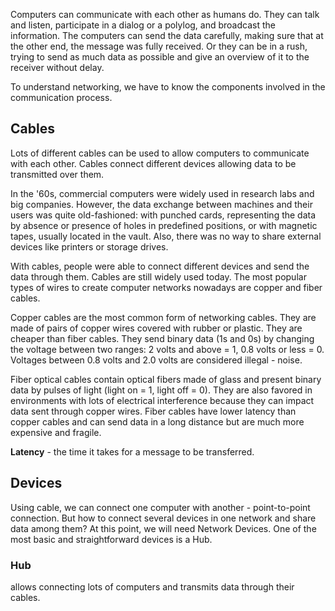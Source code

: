 Computers can communicate with each other as humans do. They can talk and listen, participate in a dialog or a polylog, and broadcast the information. The computers can send the data carefully, making sure that at the other end, the message was fully received. Or they can be in a rush, trying to send as much data as possible and give an overview of it to the receiver without delay.

To understand networking, we have to know the components involved in the communication process. 

## Cables
Lots of different cables can be used to allow computers to communicate with each other. Cables connect different devices allowing data to be transmitted over them.

In the '60s, commercial computers were widely used in research labs and big companies. However, the data exchange between machines and their users was quite old-fashioned: with punched cards, representing the data by absence or presence of holes in predefined positions, or with magnetic tapes, usually located in the vault. Also, there was no way to share external devices like printers or storage drives. 

With cables, people were able to connect different devices and send the data through them. Cables are still widely used today. The most popular types of wires to create computer networks nowadays are copper and fiber cables.

Copper cables are the most common form of networking cables. They are made of pairs of copper wires covered with rubber or plastic. They are cheaper than fiber cables. They send binary data (1s and 0s) by changing the voltage between two ranges: 2 volts and above = 1, 0.8 volts or less = 0. Voltages between 0.8 volts and 2.0 volts are considered illegal - noise.
 
Fiber optical cables contain optical fibers made of glass and present binary data by pulses of light (light on = 1, light off = 0). They are also favored in environments with lots of electrical interference because they can impact data sent through copper wires.  Fiber cables have lower latency than copper cables and can send data in a long distance but are much more expensive and fragile.
 
**Latency** - the time it takes for a message to be transferred.
 
## Devices
Using cable, we can connect one computer with another - point-to-point connection. But how to connect several devices in one network and share data among them? At this point, we will need Network Devices. One of the most basic and straightforward devices is a Hub.
### Hub 
allows connecting lots of computers and transmits data through their cables.
 
